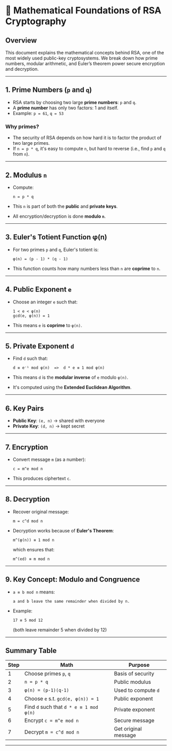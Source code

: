 # 🔐 Mathematical Foundations of RSA Cryptography

## Overview

This document explains the mathematical concepts behind RSA, one of the most widely used public-key cryptosystems. We break down how prime numbers, modular arithmetic, and Euler’s theorem power secure encryption and decryption.

---

## 1. Prime Numbers (`p` and `q`)

* RSA starts by choosing two large **prime numbers**: `p` and `q`.
* A **prime number** has only two factors: 1 and itself.
* Example: `p = 61`, `q = 53`

### Why primes?

* The security of RSA depends on how hard it is to factor the product of two large primes.
* If `n = p * q`, it's easy to compute `n`, but hard to reverse (i.e., find `p` and `q` from `n`).

---

## 2. Modulus `n`

* Compute:

  ```
  n = p * q
  ```
* This `n` is part of both the **public** and **private keys**.
* All encryption/decryption is done **modulo `n`**.

---

## 3. Euler's Totient Function φ(n)

* For two primes `p` and `q`, Euler's totient is:

  ```
  φ(n) = (p - 1) * (q - 1)
  ```
* This function counts how many numbers less than `n` are **coprime** to `n`.

---

## 4. Public Exponent `e`

* Choose an integer `e` such that:

  ```
  1 < e < φ(n)
  gcd(e, φ(n)) = 1
  ```
* This means `e` is **coprime** to `φ(n)`.


---

## 5. Private Exponent `d`

* Find `d` such that:

  ```
  d ≡ e⁻¹ mod φ(n)  =>  d * e ≡ 1 mod φ(n)
  ```
* This means `d` is the **modular inverse** of `e` modulo `φ(n)`.
* It's computed using the **Extended Euclidean Algorithm**.

---

## 6. Key Pairs

* **Public Key**: `(e, n)`  → shared with everyone
* **Private Key**: `(d, n)` → kept secret

---

## 7. Encryption

* Convert message `m` (as a number):

  ```
  c = m^e mod n
  ```
* This produces ciphertext `c`.

---

## 8. Decryption

* Recover original message:

  ```
  m = c^d mod n
  ```
* Decryption works because of **Euler's Theorem**:

  ```
  m^(φ(n)) ≡ 1 mod n
  ```

  which ensures that:

  ```
  m^(ed) ≡ m mod n
  ```

---

## 9. Key Concept: Modulo and Congruence

* `a ≡ b mod n` means:

  ```
  a and b leave the same remainder when divided by n.
  ```
* Example:

  ```
  17 ≡ 5 mod 12
  ```

  (both leave remainder 5 when divided by 12)

---

## Summary Table

| Step | Math                                    | Purpose              |
| ---- | --------------------------------------- | -------------------- |
| 1    | Choose primes `p`, `q`                  | Basis of security    |
| 2    | `n = p * q`                             | Public modulus       |
| 3    | `φ(n) = (p-1)(q-1)`                     | Used to compute `d`  |
| 4    | Choose `e` s.t. `gcd(e, φ(n)) = 1`      | Public exponent      |
| 5    | Find `d` such that `d * e ≡ 1 mod φ(n)` | Private exponent     |
| 6    | Encrypt `c = m^e mod n`                 | Secure message       |
| 7    | Decrypt `m = c^d mod n`                 | Get original message |

---